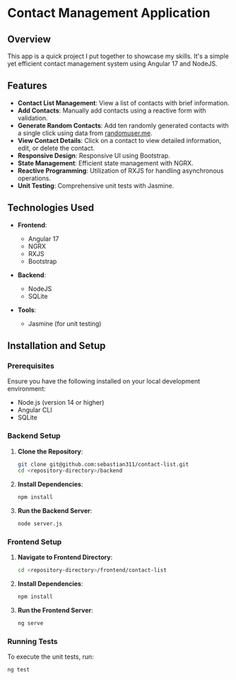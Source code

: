 # Contact Management Application

## **Overview**
This app is a quick project I put together to showcase my skills. It's a simple yet efficient contact management system using Angular 17 and NodeJS.

## **Features**

- **Contact List Management**: View a list of contacts with brief information.
- **Add Contacts**: Manually add contacts using a reactive form with validation.
- **Generate Random Contacts**: Add ten randomly generated contacts with a single click using data from [randomuser.me](https://randomuser.me).
- **View Contact Details**: Click on a contact to view detailed information, edit, or delete the contact.
- **Responsive Design**: Responsive UI using Bootstrap.
- **State Management**: Efficient state management with NGRX.
- **Reactive Programming**: Utilization of RXJS for handling asynchronous operations.
- **Unit Testing**: Comprehensive unit tests with Jasmine.

## **Technologies Used**

- **Frontend**:
  - Angular 17
  - NGRX
  - RXJS
  - Bootstrap

- **Backend**:
  - NodeJS
  - SQLite

- **Tools**:
  - Jasmine (for unit testing)

## **Installation and Setup**

### **Prerequisites**

Ensure you have the following installed on your local development environment:

- Node.js (version 14 or higher)
- Angular CLI
- SQLite

### **Backend Setup**

1. **Clone the Repository**:
    ```sh
    git clone git@github.com:sebastian311/contact-list.git
    cd <repository-directory>/backend
    ```

2. **Install Dependencies**:
    ```sh
    npm install
    ```

3. **Run the Backend Server**:
    ```sh
    node server.js
    ```

### **Frontend Setup**

1. **Navigate to Frontend Directory**:
    ```sh
    cd <repository-directory>/frontend/contact-list
    ```

2. **Install Dependencies**:
    ```sh
    npm install
    ```

3. **Run the Frontend Server**:
    ```sh
    ng serve
    ```

### **Running Tests**

To execute the unit tests, run:
```sh
ng test

